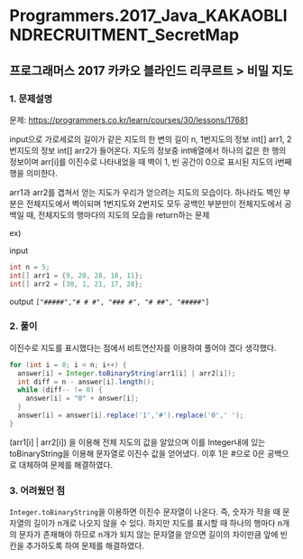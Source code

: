# Programmers.2017_Java_KAKAOBLINDRECRUITMENT_SecretMap

## 프로그래머스 2017 카카오 블라인드 리쿠르트 > 비밀 지도

### 1. 문제설명

문제: https://programmers.co.kr/learn/courses/30/lessons/17681

input으로 가로세로의 길이가 같은 지도의 한 변의 길이 n, 1번지도의 정보 int[] arr1, 2번지도의 정보 int[] arr2가 들어온다. 지도의 정보중 int배열에서 하나의 값은 한 행의 정보이며 arr[i]를 이진수로 나타내었을 때 벽이 1, 빈 공간이 0으로 표시된 지도의 i번째 행을 의미한다.

arr1과 arr2를 겹쳐서 얻는 지도가 우리가 얻으려는 지도의 모습이다. 하나라도 벽인 부분은 전체지도에서 벽이되며 1번지도와 2번지도 모두 공백인 부분만이 전체지도에서 공백일 때, 전체지도의 행마다의 지도의 모습을 return하는 문제

ex) 

input
```java
int n = 5;
int[] arr1 = {9, 20, 28, 18, 11};
int[] arr2 = [30, 1, 21, 17, 28};
```
output 
```["#####","# # #", "### #", "# ##", "#####"]```

### 2. 풀이

이진수로 지도를 표시했다는 점에서 비트연산자를 이용하여 풀어야 겠다 생각했다.

```java
for (int i = 0; i < n; i++) {
  answer[i] = Integer.toBinaryString(arr1[i] | arr2[i]);
  int diff = n - answer[i].length();
  while (diff-- != 0) {
    answer[i] = "0" + answer[i];
  }
  answer[i] = answer[i].replace('1','#').replace('0',' ');
}
```

(arr1[i] | arr2[i]) 을 이용해 전체 지도의 값을 알았으며 이를 Integer내에 있는 toBinaryString을 이용해 문자열로 이진수 값을 얻어냈다. 이후 1은 #으로 0은 공백으로 대체하여 문제를 해결하였다.

### 3. 어려웠던 점

```Integer.toBinaryString```을 이용하면 이진수 문자열이 나온다. 즉, 숫자가 작을 때 문자열의 길이가 n개로 나오지 않을 수 있다. 하지만 지도를 표시할 때 하나의 행마다 n개의 문자가 존재해야 하므로 n개가 되지 않는 문자열을 얻으면 길이의 차이만큼 앞에 빈칸을 추가하도록 하여 문제를 해결하였다.
